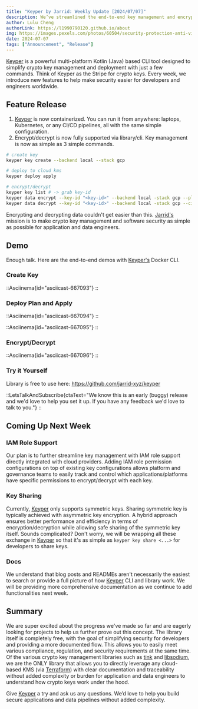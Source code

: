 ```yaml
---
title: "Keyper by Jarrid: Weekly Update [2024/07/07]"
description: We’ve streamlined the end-to-end key management and encryption/decryption in 3 simple commands. Better yet, it’s now containerized and can be run anywhere.
author: Lulu Cheng
authorLink: https://l1990790120.github.io/about
img: https://images.pexels.com/photos/60504/security-protection-anti-virus-software-60504.jpeg?auto=compress&cs=tinysrgb&w=1260&h=750&dpr=1
date: 2024-07-07
tags: ["Announcement", "Release"]
---
```


[Keyper](https://github.com/jarrid-xyz/keyper) is a powerful multi-platform Kotlin (Java) based CLI tool designed to simplify crypto key management and deployment with just a few commands. Think of Keyper as the Stripe for crypto keys. Every week, we introduce new features to help make security easier for developers and engineers worldwide.

## Feature Release

1. [Keyper](https://github.com/jarrid-xyz/keyper/) is now containerized. You can run it from anywhere: laptops, Kubernetes, or any CI/CD pipelines, all with the same simple configuration.
2. Encrypt/decrypt is now fully supported via library/cli. Key management is now as simple as 3 simple commands.

```bash
# create key
keyper key create --backend local --stack gcp

# deploy to cloud kms
keyper deploy apply

# encrypt/decrypt
keyper key list # -> grab key-id
keyper data encrypt --key-id "<key-id>" --backend local -stack gcp --plaintext "<plaintext>" # returns ciphertext
keyper data decrypt --key-id "<key-id>" --backend local -stack gcp --ciphertext "<ciphertext>" # returns plaintext
```

Encrypting and decrypting data couldn't get easier than this. [Jarrid's](https://jarrid.xyz/) mission is to make crypto key management and software security as simple as possible for application and data engineers.

## Demo

Enough talk. Here are the end-to-end demos with [Keyper's](https://github.com/jarrid-xyz/keyper) Docker CLI.

### Create Key

::Asciinema{id="asciicast-667093"}
::

### Deploy Plan and Apply

::Asciinema{id="asciicast-667094"}
::

::Asciinema{id="asciicast-667095"}
::

### Encrypt/Decrypt

::Asciinema{id="asciicast-667096"}
::


### Try it Yourself

Library is free to use here: https://github.com/jarrid-xyz/keyper

::LetsTalkAndSubscribe{ctaText="We know this is an early (buggy) release and we'd love to help you set it up. If you have any feedback we'd love to talk to you."}
::

## Coming Up Next Week

### IAM Role Support

Our plan is to further streamline key management with IAM role support directly integrated with cloud providers. Adding IAM role permission configurations on top of existing key configurations allows platform and governance teams to easily track and control which applications/platforms have specific permissions to encrypt/decrypt with each key.

### Key Sharing

Currently, [Keyper](https://github.com/jarrid-xyz/keyper/) only supports symmetric keys. Sharing symmetric key is typically achieved with asymmetric key encryption. A hybrid approach ensures better performance and efficiency in terms of encryption/decryption while allowing safe sharing of the symmetric key itself. Sounds complicated? Don't worry, we will be wrapping all these exchange in [Keyper](https://github.com/jarrid-xyz/keyper/) so that it's as simple as `keyper key share <...>` for developers to share keys.

### Docs

We understand that blog posts and READMEs aren't necessarily the easiest to search or provide a full picture of how [Keyper](https://github.com/jarrid-xyz/keyper/) CLI and library work. We will be providing more comprehensive documentation as we continue to add functionalities next week.

## Summary

We are super excited about the progress we've made so far and are eagerly looking for projects to help us further prove out this concept. The library itself is completely free, with the goal of simplifying security for developers and providing a more documented flow. This allows you to easily meet various compliance, regulation, and security requirements at the same time. Of the various crypto key management libraries such as [tink](https://developers.google.com/tink) and [libsodium](https://doc.libsodium.org/), we are the ONLY library that allows you to directly leverage any cloud-based KMS (via [Terraform](https://www.terraform.io/)) with clear documentation and traceability without added complexity or burden for application and data engineers to understand how crypto keys work under the hood. 

Give [Keyper](https://github.com/jarrid-xyz/keyper/) a try and ask us any questions. We’d love to help you build secure applications and data pipelines without added complexity.
